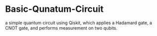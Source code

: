 # Basic-Qunatum-Circuit
a simple quantum circuit using Qiskit, which applies a Hadamard gate, a CNOT gate, and performs measurement on two qubits.
